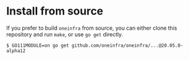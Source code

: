 # Install from source

If you prefer to build `oneinfra` from source, you can either clone
this repository and run `make`, or use `go get` directly.

```console
$ GO111MODULE=on go get github.com/oneinfra/oneinfra/...@20.05.0-alpha12
```
